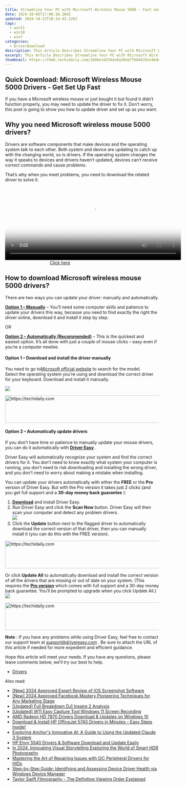 ```yaml
---
title: Streamline Your PC with Microsoft Wireless Mouse 5000 - Fast and Easy Driver Downloads
date: 2024-10-05T17:06:18.284Z
updated: 2024-10-12T18:14:43.126Z
tags:
  - win11
  - win10
  - win7
categories:
  - DriverDownload
description: This Article Describes Streamline Your PC with Microsoft Wireless Mouse 5000 - Fast and Easy Driver Downloads
excerpt: This Article Describes Streamline Your PC with Microsoft Wireless Mouse 5000 - Fast and Easy Driver Downloads
thumbnail: https://thmb.techidaily.com/2b0be1d254da9a28eb7fb0462b3c66de235332cf8b2fab4ba3941b84a9d75cac.jpg
---
```


## Quick Download: Microsoft Wireless Mouse 5000 Drivers - Get Set Up Fast

If you have a Microsoft wireless mouse or just bought it but found it didn’t function properly, you may need to update the driver to fix it. Don’t worry, this post is going to show you how to update driver and set up as you want.

## Why you need Microsoft wireless mouse 5000 drivers?

 Drivers are software components that make devices and the operating system talk to each other. Both system and device are updating to catch up with the changing world, so is drivers. If the operating system changes the way it speaks to devices and drivers haven’t updated, devices can’t receive correct commands and cause problems.

 That’s why when you meet problems, you need to download the related driver to solve it.

<!-- affiliate ads begin -->
<span id="1982570">
					<video width="576" height="240" style="cursor:pointer"
           poster="//a.impactradius-go.com/display-clicktoplayimage/1982570.png"
           onclick="if(!this.playClicked){this.play();this.setAttribute('controls',true);this.playClicked=true;}">
	   <source src="//a.impactradius-go.com/display-ad/22993-1982570">
	   <img src="//a.impactradius-go.com/display-clicktoplayimage/1982570.png" style="border: none; height: 100%; width: 100%; object-fit: contain">
	</video>
	<div style="width:360px;text-align:center"><a href="javascript:window.open(decodeURIComponent('https%3A%2F%2Fhomestyler.sjv.io%2Fc%2F5597632%2F1982570%2F22993'), '_blank');void(0);">Click here</a></div>
</span>
<img height="0" width="0" src="https://imp.pxf.io/i/5597632/1982570/22993" style="position:absolute;visibility:hidden;" border="0" />
<!-- affiliate ads end -->

## How to download Microsoft wireless mouse 5000 drivers?

 There are two ways you can update your driver: manually and automatically.

**[Option 1 – Manually](https://tools.techidaily.com/drivereasy/download/)**  – You’ll need some computer skills and patience to update your drivers this way, because you need to find exactly the right the driver online, download it and install it step by step.

OR

**[Option 2 – Automatically (Recommended)](https://www.drivereasy.com/knowledge/download-microsoft-wireless-mouse-5000-driver-easily-quickly/#op2)**  – This is the quickest and easiest option. It’s all done with just a couple of mouse clicks – easy even if you’re a computer newbie.

#### **Option 1 –** **Download and install the driver manually**

 You need to go to[Microsoft official website](https://www.microsoft.com/accessories/en-us/d/wireless-mouse-5000) to search for the model.  
 Select the operating system you’re using and download the correct driver for your keyboard. Download and install it manually.

![](https://images.drivereasy.com/wp-content/uploads/2019/09/500-1024x493.jpg)

<!-- affiliate ads begin -->
<a href="https://ephamedtechinc.pxf.io/c/5597632/2136624/26400" target="_top" id="2136624">
  <img src="//a.impactradius-go.com/display-ad/26400-2136624" border="0" alt="https://techidaily.com" width="728" height="90"/>
</a>
<img height="0" width="0" src="https://ephamedtechinc.pxf.io/i/5597632/2136624/26400" style="position:absolute;visibility:hidden;" border="0" />
<!-- affiliate ads end -->

#### **Option 2 – Automatically update drivers**

 If you don’t have time or patience to manually update your mouse drivers, you can do it automatically with **[Driver Easy](https://tools.techidaily.com/drivereasy/download/)**  .

 Driver Easy will automatically recognize your system and find the correct drivers for it. You don’t need to know exactly what system your computer is running, you don’t need to risk downloading and installing the wrong driver, and you don’t need to worry about making a mistake when installing.

 You can update your drivers automatically with either the **FREE** or the **Pro** version of Driver Easy. But with the Pro version it takes just 2 clicks (and you get full support and a **30-day money back guarantee** ):

1. **[Download](https://tools.techidaily.com/drivereasy/download/)**  and install Driver Easy.
2. Run Driver Easy and click the **Scan Now** button. Driver Easy will then scan your computer and detect any problem drivers.  
![](https://images.drivereasy.com/wp-content/uploads/2019/09/amd1-1.jpg)
3. Click the **Update**  button next to the flagged driver to automatically download the correct version of that driver, then you can manually install it (you can do this with the FREE version).  

<!-- affiliate ads begin -->
<a href="https://appsumo.8odi.net/c/5597632/2151866/7443" target="_top" id="2151866">
  <img src="//a.impactradius-go.com/display-ad/7443-2151866" border="0" alt="https://techidaily.com" width="728" height="90"/>
</a>
<img height="0" width="0" src="https://appsumo.8odi.net/i/5597632/2151866/7443" style="position:absolute;visibility:hidden;" border="0" />
<!-- affiliate ads end -->

 Or click **Update All** to automatically download and install the correct version of _all_ the drivers that are missing or out of date on your system. (This requires the **[Pro version](https://tools.techidaily.com/drivereasy/download/)**  which comes with full support and a 30-day money back guarantee. You’ll be prompted to upgrade when you click Update All.)  
![](https://images.drivereasy.com/wp-content/uploads/2019/09/5000.jpg)

<!-- affiliate ads begin -->
<a href="https://imp.i357552.net/c/5597632/947746/11832" target="_top" id="947746">
  <img src="//a.impactradius-go.com/display-ad/11832-947746" border="0" alt="https://techidaily.com" width="728" height="90"/>
</a>
<img height="0" width="0" src="https://imp.i357552.net/i/5597632/947746/11832" style="position:absolute;visibility:hidden;" border="0" />
<!-- affiliate ads end -->

**Note** : If you have any problems while using Driver Easy, feel free to contact our support team at [support@drivereasy.com](https://tools.techidaily.com/drivereasy/download/) .
 Be sure to attach the URL of this article if needed for more expedient and efficient guidance.

 Hope this article will meet your needs. If you have any questions, please leave comments below, we’ll try our best to help.

* [Drivers](https://tools.techidaily.com/drivereasy/download/)

<ins class="adsbygoogle"
     style="display:block"
     data-ad-format="autorelaxed"
     data-ad-client="ca-pub-7571918770474297"
     data-ad-slot="1223367746"></ins>

<ins class="adsbygoogle"
     style="display:block"
     data-ad-client="ca-pub-7571918770474297"
     data-ad-slot="8358498916"
     data-ad-format="auto"
     data-full-width-responsive="true"></ins>

<span class="atpl-alsoreadstyle">Also read:</span>
<div><ul>
<li><a href="https://video-capture.techidaily.com/new-2024-approved-expert-review-of-ios-screenshot-software/"><u>[New] 2024 Approved Expert Review of iOS Screenshot Software</u></a></li>
<li><a href="https://facebook-video-recording.techidaily.com/new-2024-approved-facebook-mastery-pioneering-techniques-for-any-marketing-stage/"><u>[New] 2024 Approved Facebook Mastery Pioneering Techniques for Any Marketing Stage</u></a></li>
<li><a href="https://some-techniques.techidaily.com/updated-full-breakdown-dji-inspire-2-analysis/"><u>[Updated] Full Breakdown DJI Inspire 2 Analysis</u></a></li>
<li><a href="https://screen-mirroring-recording.techidaily.com/updated-w11-easy-capture-tool-windows-11-screen-recording/"><u>[Updated] W11 Easy Capture Tool Windows 11 Screen Recording</u></a></li>
<li><a href="https://driver-download.techidaily.com/amd-radeon-hd-7870-drivers-download-and-updates-on-windows-10/"><u>AMD Radeon HD 7870 Drivers Download & Updates on Windows 10</u></a></li>
<li><a href="https://driver-download.techidaily.com/1722957660368-download-and-install-hp-officejet-5740-drivers-in-minutes-easy-steps-inside/"><u>Download & Install HP OfficeJet 5740 Drivers in Minutes – Easy Steps Inside!</u></a></li>
<li><a href="https://tech-haven.techidaily.com/exploring-anchors-innovative-ai-a-guide-to-using-the-updated-claude-3-system/"><u>Exploring Anchor's Innovative AI: A Guide to Using the Updated Claude 3 System</u></a></li>
<li><a href="https://driver-download.techidaily.com/hp-envy-5540-drivers-and-software-download-and-update-easily/"><u>HP Envy 5540 Drivers & Software Download and Update Easily</u></a></li>
<li><a href="https://fox-cloud.techidaily.com/in-2024-innovating-visual-storytelling-exploring-the-world-of-smart-hdr-photography/"><u>In 2024, Innovating Visual Storytelling Exploring the World of Smart HDR Photography</u></a></li>
<li><a href="https://driver-download.techidaily.com/mastering-the-art-of-repairing-issues-with-i2c-peripheral-drivers-for-hids/"><u>Mastering the Art of Repairing Issues with I2C Peripheral Drivers for HIDs</u></a></li>
<li><a href="https://tech-savvy.techidaily.com/step-by-step-guide-identifying-and-assessing-device-driver-health-via-windows-device-manager/"><u>Step-by-Step Guide: Identifying and Assessing Device Driver Health via Windows Device Manager</u></a></li>
<li><a href="https://techtrends.techidaily.com/taylor-swift-filmography-the-definitive-viewing-order-explained/"><u>Taylor Swift Filmography - The Definitive Viewing Order Explained</u></a></li>
</ul></div>

